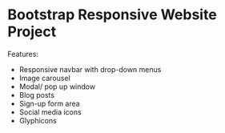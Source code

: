 # Bootstrap Responsive Website Project

Features:

- Responsive navbar with drop-down menus
- Image carousel 
- Modal/ pop up window
- Blog posts 
- Sign-up form area
- Social media icons
- Glyphicons
